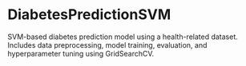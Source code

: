 # DiabetesPredictionSVM
SVM-based diabetes prediction model using a health-related dataset. Includes data preprocessing, model training, evaluation, and hyperparameter tuning using GridSearchCV.
